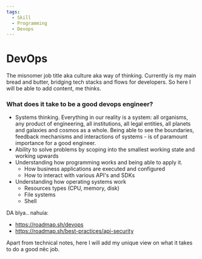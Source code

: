 ```yaml
---
tags:
  - Skill
  - Programming
  - Devops
---
```


# DevOps

The misnomer job title aka culture aka way of thinking.
Currently is my main bread and butter, bridging tech stacks and flows for developers. So here I will be able to add content, me thinks.

### What does it take to be a good devops engineer?

- Systems thinking. Everything in our reality is a system: all organisms, any product of engineering, all institutions, all legal entities, all planets and galaxies and cosmos as a whole.
  Being able to see the boundaries, feedback mechanisms and interactions of systems - is of paramount importance for a good engineer.
- Ability to solve problems by scoping into the smallest working state and working upwards
- Understanding how programming works and being able to apply it.
  - How business applications are executed and configured
  - How to interact with various API's and SDKs
- Understanding how operating systems work
  - Resources types (CPU, memory, disk)
  - File systems
  - Shell

DA blya.. nahuia:

- https://roadmap.sh/devops
- https://roadmap.sh/best-practices/api-security

Apart from technical notes, here I will add my unique view on what it takes to do a good пёс job.
